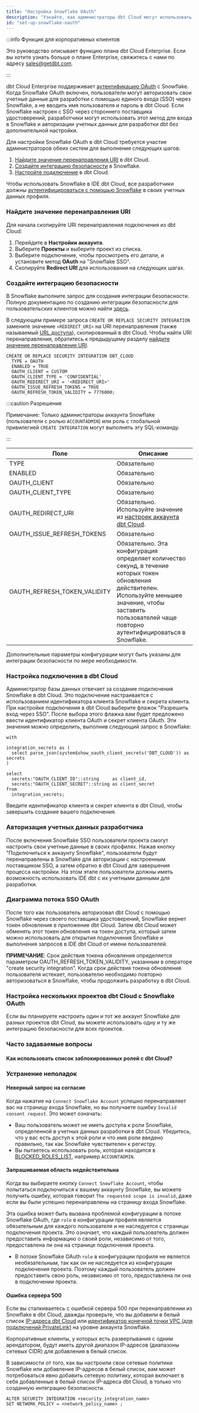 ```yaml
---
title: "Настройка Snowflake OAuth"
description: "Узнайте, как администраторы dbt Cloud могут использовать Snowflake OAuth для управления доступом в аккаунте dbt Cloud."
id: "set-up-snowflake-oauth"
---
```


:::info Функция для корпоративных клиентов

Это руководство описывает функцию плана dbt Cloud Enterprise. Если вы хотите узнать больше о плане Enterprise, свяжитесь с нами по адресу sales@getdbt.com.

:::

dbt Cloud Enterprise поддерживает [аутентификацию OAuth](https://docs.snowflake.net/manuals/user-guide/oauth-intro.html) с Snowflake. Когда Snowflake OAuth включен, пользователи могут авторизовать свои учетные данные для разработки с помощью единого входа (SSO) через Snowflake, а не вводить имя пользователя и пароль в dbt Cloud. Если Snowflake настроен с SSO через стороннего поставщика удостоверений, разработчики могут использовать этот метод для входа в Snowflake и авторизации учетных данных для разработки dbt без дополнительной настройки.

Для настройки Snowflake OAuth в dbt Cloud требуется участие администраторов обеих систем для выполнения следующих шагов:
1. [Найдите значение перенаправления URI](#locate-the-redirect-uri-value) в dbt Cloud.
2. [Создайте интеграцию безопасности](#create-a-security-integration) в Snowflake.
3. [Настройте подключение](#configure-a-connection-in-dbt-cloud) в dbt Cloud.

Чтобы использовать Snowflake в IDE dbt Cloud, все разработчики должны [аутентифицироваться с помощью Snowflake](#authorize-developer-credentials) в своих учетных данных профиля.

### Найдите значение перенаправления URI

Для начала скопируйте URI перенаправления подключения из dbt Cloud:
1. Перейдите в **Настройки аккаунта**.
2. Выберите **Проекты** и выберите проект из списка.
3. Выберите подключение, чтобы просмотреть его детали, и установите метод **OAuth** на "Snowflake SSO".
4. Скопируйте **Redirect URI** для использования на следующих шагах.

<Lightbox
	src="/img/docs/dbt-cloud/dbt-cloud-enterprise/snowflake-oauth-redirect-uri.png"
	title="Найдите URI перенаправления Snowflake OAuth"
	alt="Поля метода OAuth и Redirect URI для подключения Snowflake в dbt Cloud."
/>

### Создайте интеграцию безопасности

В Snowflake выполните запрос для создания интеграции безопасности. Полную документацию по созданию интеграции безопасности для пользовательских клиентов можно найти [здесь](https://docs.snowflake.net/manuals/sql-reference/sql/create-security-integration.html#syntax).

В следующем примере запроса `CREATE OR REPLACE SECURITY INTEGRATION` замените значение `<REDIRECT_URI>` на URI перенаправления (также называемый [URL доступа](/docs/cloud/about-cloud/access-regions-ip-addresses)), скопированный в dbt Cloud. Чтобы найти URI перенаправления, обратитесь к предыдущему разделу [найдите значение перенаправления URI](#locate-the-redirect-uri-value).

```
CREATE OR REPLACE SECURITY INTEGRATION DBT_CLOUD
  TYPE = OAUTH
  ENABLED = TRUE
  OAUTH_CLIENT = CUSTOM
  OAUTH_CLIENT_TYPE = 'CONFIDENTIAL'
  OAUTH_REDIRECT_URI = '<REDIRECT_URI>'
  OAUTH_ISSUE_REFRESH_TOKENS = TRUE
  OAUTH_REFRESH_TOKEN_VALIDITY = 7776000;
```

:::caution Разрешения

  Примечание: Только администраторы аккаунта Snowflake (пользователи с ролью `ACCOUNTADMIN`) или роль с глобальной привилегией `CREATE INTEGRATION` могут выполнять эту SQL-команду.

:::

| Поле | Описание |
| ----- | ----------- |
| TYPE  | Обязательно |
| ENABLED  | Обязательно |
| OAUTH_CLIENT  | Обязательно |
| OAUTH_CLIENT_TYPE  | Обязательно |
| OAUTH_REDIRECT_URI  | Обязательно. Используйте значение из [настроек аккаунта dbt Cloud](#locate-the-redirect-uri-value). |
| OAUTH_ISSUE_REFRESH_TOKENS  | Обязательно |
| OAUTH_REFRESH_TOKEN_VALIDITY  | Обязательно. Эта конфигурация определяет количество секунд, в течение которых токен обновления действителен. Используйте меньшее значение, чтобы заставить пользователей чаще повторно аутентифицироваться в Snowflake. |

Дополнительные параметры конфигурации могут быть указаны для интеграции безопасности по мере необходимости.

### Настройка подключения в dbt Cloud

Администратор базы данных отвечает за создание подключения Snowflake в dbt Cloud. Это подключение настраивается с использованием идентификатора клиента Snowflake и секрета клиента. При настройке подключения в dbt Cloud выберите флажок "Разрешить вход через SSO". После выбора этого флажка вам будет предложено ввести идентификатор клиента OAuth и секрет клиента OAuth. Эти значения можно определить, выполнив следующий запрос в Snowflake:

```
with

integration_secrets as (
  select parse_json(system$show_oauth_client_secrets('DBT_CLOUD')) as secrets
)

select
  secrets:"OAUTH_CLIENT_ID"::string     as client_id,
  secrets:"OAUTH_CLIENT_SECRET"::string as client_secret
from
  integration_secrets;
```

Введите идентификатор клиента и секрет клиента в dbt Cloud, чтобы завершить создание вашего подключения.

<Lightbox src="/img/docs/dbt-cloud/dbt-cloud-enterprise/database-connection-snowflake-oauth.png" title="Настройка учетных данных Snowflake OAuth в dbt Cloud" />

### Авторизация учетных данных разработчика

После включения Snowflake SSO пользователи проекта смогут настроить свои учетные данные в своих профилях. Нажав кнопку "Подключиться к аккаунту Snowflake", пользователи будут перенаправлены в Snowflake для авторизации с настроенным поставщиком SSO, а затем обратно в dbt Cloud для завершения процесса настройки. На этом этапе пользователи должны иметь возможность использовать IDE dbt с их учетными данными для разработки.

### Диаграмма потока SSO OAuth

<Lightbox src="/img/docs/dbt-cloud/dbt-cloud-enterprise/84427818-841b3680-abf3-11ea-8faf-693d4a39cffb.png" title="Диаграмма потока SSO OAuth" />

После того как пользователь авторизовал dbt Cloud с помощью Snowflake через своего поставщика удостоверений, Snowflake вернет токен обновления в приложение dbt Cloud. Затем dbt Cloud может обменять этот токен обновления на токен доступа, который затем можно использовать для открытия подключения Snowflake и выполнения запросов в IDE dbt Cloud от имени пользователей.

**ПРИМЕЧАНИЕ**: Срок действия токена обновления определяется параметром OAUTH_REFRESH_TOKEN_VALIDITY, указанным в операторе "create security integration". Когда срок действия токена обновления пользователя истекает, пользователю необходимо повторно авторизоваться в Snowflake, чтобы продолжить разработку в dbt Cloud.

### Настройка нескольких проектов dbt Cloud с Snowflake OAuth
Если вы планируете настроить один и тот же аккаунт Snowflake для разных проектов dbt Cloud, вы можете использовать одну и ту же интеграцию безопасности для всех проектов.

### Часто задаваемые вопросы
#### Как использовать список заблокированных ролей с dbt Cloud?
<LoomVideo id="1ad791f87c024f82b5bcf93eb2047676" />

### Устранение неполадок

#### Неверный запрос на согласие
Когда нажатие на `Connect Snowflake Account` успешно перенаправляет вас на страницу входа Snowflake, но вы получаете ошибку `Invalid consent request`. Это может означать:
* Ваш пользователь может не иметь доступа к роли Snowflake, определенной в учетных данных разработки в dbt Cloud. Убедитесь, что у вас есть доступ к этой роли и что имя роли введено правильно, так как Snowflake чувствителен к регистру.
* Вы пытаетесь использовать роль, которая находится в [BLOCKED_ROLES_LIST](https://docs.snowflake.com/en/user-guide/oauth-partner.html#blocking-specific-roles-from-using-the-integration), например `ACCOUNTADMIN`.

#### Запрашиваемая область недействительна
Когда вы выбираете кнопку `Connect Snowflake Account`, чтобы попытаться подключиться к вашему аккаунту Snowflake, вы можете получить ошибку, которая говорит `The requested scope is invalid`, даже если вы были успешно перенаправлены на страницу входа Snowflake.

Эта ошибка может быть вызвана проблемой конфигурации в потоке Snowflake OAuth, где `role` в конфигурации профиля является обязательным для каждого пользователя и не наследуется с страницы подключения проекта. Это означает, что каждый пользователь должен предоставить информацию о своей роли, независимо от того, предоставлена ли она на странице подключения проекта.
* В потоке Snowflake OAuth `role` в конфигурации профиля не является необязательным, так как он не наследуется из конфигурации подключения проекта. Поэтому каждый пользователь должен предоставить свою роль, независимо от того, предоставлена ли она в подключении проекта.

#### Ошибка сервера 500
Если вы сталкиваетесь с ошибкой сервера 500 при перенаправлении из Snowflake в dbt Cloud, дважды проверьте, что вы добавили в белый список [IP-адреса dbt Cloud](/docs/cloud/about-cloud/access-regions-ip-addresses) или [идентификатор конечной точки VPC (для подключений PrivateLink)](/docs/cloud/secure/snowflake-privatelink#configuring-network-policies) на уровне аккаунта Snowflake.

Корпоративные клиенты, у которых есть развертывания с одним арендатором, будут иметь другой диапазон IP-адресов (диапазоны сетевых CIDR) для добавления в белый список.

В зависимости от того, как вы настроили свои сетевые политики Snowflake или добавление IP-адресов в белый список, вам может потребоваться явно добавить сетевую политику, которая включает в себя добавленные в белый список IP-адреса dbt Cloud, в только что созданную интеграцию безопасности.

```
ALTER SECURITY INTEGRATION <security_integration_name>
SET NETWORK_POLICY = <network_policy_name> ;
```